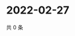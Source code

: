 # 2022-02-27

共 0 条

<!-- BEGIN WEIBO -->
<!-- 最后更新时间 Sun Feb 27 2022 15:13:58 GMT+0800 (China Standard Time) -->

<!-- END WEIBO -->
